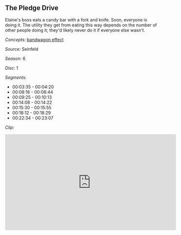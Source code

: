 ## The Pledge Drive

Elaine's boss eats a candy bar with a fork and knife.  Soon, everyone is doing it.  The utility they get from eating this way depends on the number of other people doing it; they'd likely never do it if everyone else wasn't. 

*Concepts:*
[bandwagon effect](/concept/bandwagon-effect/)

*Source:* Seinfeld

*Season:* 6

*Disc:* 1

*Segments:*

 * 00:03:35 - 00:04:20
 * 00:08:16 - 00:08:44
 * 00:09:25 - 00:10:13
 * 00:14:08 - 00:14:22
 * 00:15:30 - 00:15:55
 * 00:18:12 - 00:18:29
 * 00:22:34 - 00:23:07

*Clip:*

<iframe width="560" height="315" src="https://criticalcommons.org/embed?m=ctcAa4yzq" frameborder="0" allowfullscreen></iframe>
